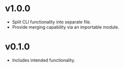 # v1.0.0
* Split CLI functionality into separate file.
* Provide merging capability via an importable module.

# v0.1.0
* Includes intended functionality.
